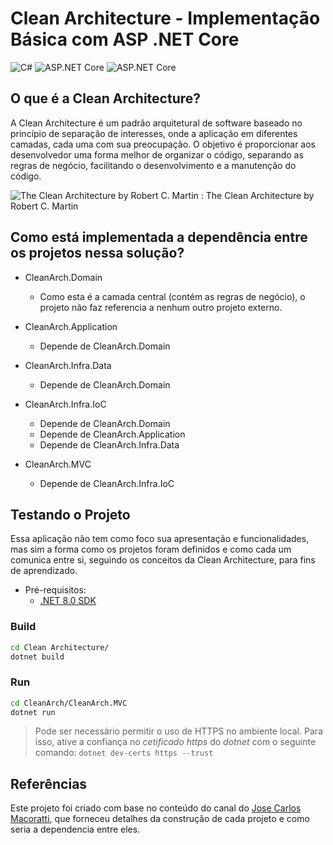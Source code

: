 # Clean Architecture - Implementação Básica com ASP .NET Core
![C#](https://img.shields.io/badge/-C%23-blue) ![ASP.NET Core](https://img.shields.io/badge/-ASP.NET%20Core-green) ![ASP.NET Core](https://img.shields.io/badge/-.NET%20Core-purple)


## O que é a Clean Architecture?
A Clean Architecture é um padrão arquitetural de software baseado no princípio de separação de interesses, onde a aplicação em diferentes camadas, cada uma com sua preocupação. O objetivo é proporcionar aos desenvolvedor uma forma melhor de organizar o código, separando as regras de negócio, facilitando o desenvolvimento e a manutenção do código.

![The Clean Architecture by Robert C. Martin](https://blog.cleancoder.com/uncle-bob/images/2012-08-13-the-clean-architecture/CleanArchitecture.jpg)
: The Clean Architecture by Robert C. Martin

## Como está implementada a dependência entre os projetos nessa solução?

- CleanArch.Domain
    - Como esta é a camada central (contém as regras de negócio), o projeto não faz referencia a nenhum outro projeto externo.

- CleanArch.Application
    - Depende de CleanArch.Domain

- CleanArch.Infra.Data
    - Depende de CleanArch.Domain

- CleanArch.Infra.IoC
    - Depende de CleanArch.Domain
    - Depende de CleanArch.Application
    - Depende de CleanArch.Infra.Data

- CleanArch.MVC
    - Depende de CleanArch.Infra.IoC

## Testando o Projeto
Essa aplicação não tem como foco sua apresentação e funcionalidades, mas sim a forma como os projetos foram definidos e como cada um comunica entre si, seguindo os conceitos da Clean Architecture, para fins de aprendizado.

- Pré-requisitos:
    * [.NET 8.0 SDK](https://dotnet.microsoft.com/pt-br/download)

### Build
```bash
cd Clean Architecture/
dotnet build
```

### Run
```bash
cd CleanArch/CleanArch.MVC
dotnet run
```
> Pode ser necessário permitir o uso de HTTPS no ambiente local. Para isso, ative a confiança no *cetificado https* do *dotnet* com o seguinte comando: ```dotnet dev-certs https --trust```

## Referências

Este projeto foi criado com base no conteúdo do canal do [Jose Carlos Macoratti](https://www.youtube.com/@josecarlosmacoratti), que forneceu detalhes da construção de cada projeto e como seria a dependencia entre eles.

